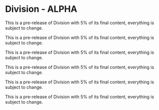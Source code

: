 # Division - ALPHA

This is a pre-release of Division with 5% of its final content, everything is subject to change.

This is a pre-release of Division with 5% of its final content, everything is subject to change.

This is a pre-release of Division with 5% of its final content, everything is subject to change.

This is a pre-release of Division with 5% of its final content, everything is subject to change.

This is a pre-release of Division with 5% of its final content, everything is subject to change.

This is a pre-release of Division with 5% of its final content, everything is subject to change.
